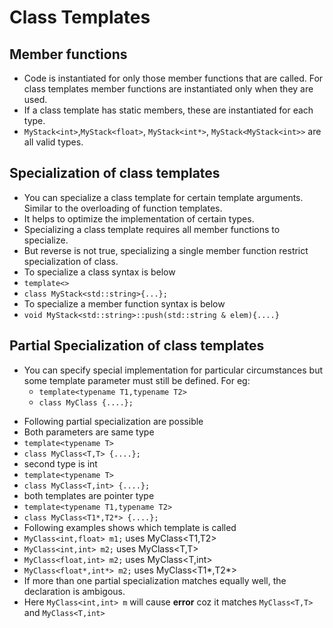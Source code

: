 # Class Templates

## Member functions
- Code is instantiated for only those member functions that are called. For class templates member functions are instantiated only
when they are used.
- If a class template has static members, these are instantiated for each type.
- `MyStack<int>`,`MyStack<float>`, `MyStack<int*>`, `MyStack<MyStack<int>>` are all valid types.

## Specialization of class templates
- You can specialize a class template for certain template arguments. Similar to the overloading of function templates. 
- It helps to optimize the implementation of certain types.
- Specializing a class template requires all member functions to specialize.
- But reverse is not true, specializing a single member function restrict specialization of class.
- To specialize a class syntax is below
- `template<>`
- `class MyStack<std::string>{...};`
- To specialize a member function syntax is below
- `void MyStack<std::string>::push(std::string & elem){....}`

## Partial Specialization of class templates
* You can specify special implementation for particular circumstances but some template parameter must still be defined. For eg:
  * `template<typename T1,typename T2>`
  * `class MyClass {....};`
- Following partial specialization are possible
- Both parameters are same type
- `template<typename T>`
- `class MyClass<T,T> {....};`
- second type is int
- `template<typename T>`
- `class MyClass<T,int> {....};`
- both templates are pointer type
- `template<typename T1,typename T2>`
- `class MyClass<T1*,T2*> {....};`
- Following examples shows which template is called
- `MyClass<int,float> m1;`     uses MyClass<T1,T2> 
- `MyClass<int,int> m2;`       uses MyClass<T,T> 
- `MyClass<float,int> m2;`     uses MyClass<T,int> 
- `MyClass<float*,int*> m2;`   uses MyClass<T1*,T2*> 
- If  more than one partial specialization matches equally well, the declaration is ambigous.
- Here `MyClass<int,int> m` will cause **error** coz it matches `MyClass<T,T>` and `MyClass<T,int>`
